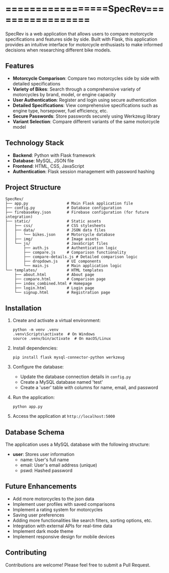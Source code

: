 # =================SpecRev=================

SpecRev is a web application that allows users to compare motorcycle specifications and features side by side. Built with Flask, this application provides an intuitive interface for motorcycle enthusiasts to make informed decisions when researching different bike models.

## Features

- **Motorcycle Comparison**: Compare two motorcycles side by side with detailed specifications
- **Variety of Bikes**: Search through a comprehensive variety of motorcycles by brand, model, or engine capacity
- **User Authentication**: Register and login using secure authentication
- **Detailed Specifications**: View comprehensive specifications such as engine type, horsepower, fuel efficiency, etc.
- **Secure Passwords**: Store passwords securely using Werkzeug library
- **Variant Selection**: Compare different variants of the same motorcycle model

## Technology Stack

- **Backend**: Python with Flask framework
- **Database**: MySQL, JSON file
- **Frontend**: HTML, CSS, JavaScript
- **Authentication**: Flask session management with password hashing

## Project Structure

```
SpecRev/
├── app.py                 # Main Flask application file
├── config.py              # Database configuration
├── firebaseKey.json       # Firebase configuration (for future integration)
├── static/                # Static assets
│   ├── css/               # CSS stylesheets
│   ├── data/              # JSON data files
│   │   └── bikes.json     # Motorcycle database
│   ├── img/               # Image assets
│   └── js/                # JavaScript files
│       ├── auth.js        # Authentication logic
│       ├── compare.js     # Comparison functionality
│       ├── compare-details.js # Detailed comparison logic
│       ├── dropdown.js    # UI components
│       └── main.js        # Main application logic
└── templates/             # HTML templates
    ├── about.html         # About page
    ├── compare.html       # Comparison page
    ├── index_combined.html # Homepage
    ├── login.html         # Login page
    └── signup.html        # Registration page
```

## Installation


1. Create and activate a virtual environment:
   ```
   python -m venv .venv
   .venv\Scripts\activate  # On Windows
   source .venv/bin/activate  # On macOS/Linux
   ```

2. Install dependencies:
   ```
   pip install flask mysql-connector-python werkzeug
   ```

3. Configure the database:
   - Update the database connection details in `config.py`
   - Create a MySQL database named 'test'
   - Create a 'user' table with columns for name, email, and password

4. Run the application:
   ```
   python app.py
   ```

5. Access the application at `http://localhost:5000`

## Database Schema

The application uses a MySQL database with the following structure:

- **user**: Stores user information
  - name: User's full name
  - email: User's email address (unique)
  - pswd: Hashed password

## Future Enhancements

- Add more motorcycles to the json data
- Implement user profiles with saved comparisons
- Implement a rating system for motorcycles
- Saving user preferences
- Adding more functionalities like search filters, sorting options, etc.
- Integration with external APIs for real-time data
- Implement dark mode theme
- Implement responsive design for mobile devices

## Contributing

Contributions are welcome! Please feel free to submit a Pull Request.
